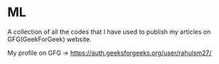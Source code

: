 # ML

A collection of all the codes that I have used to publish my articles on GFG(GeekForGeek) website.

My profile on GFG -> https://auth.geeksforgeeks.org/user/rahulsm27/
